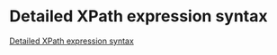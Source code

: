 # Detailed XPath expression syntax
[Detailed XPath expression syntax](https://aiwithcloud.com/2022/09/19/detailed_xpath_expression_syntax/)